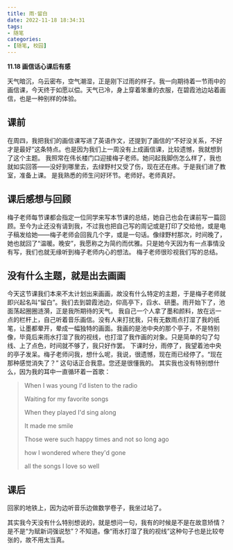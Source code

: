 ```yaml
---
title: 雨·留白
date: 2022-11-18 18:34:31
tags:
- 随笔
categories:
- [随笔, 校园]
---
```


**11.18 画信话心课后有感**

天气暗沉，乌云密布，空气潮湿，正是刚下过雨的样子。我一向期待着一节雨中的画信课，今天终于如愿以偿。天气已冷，身上穿着笨重的衣服，在碧霞池边站着画信，也是一种别样的体验。

<!--more-->

## 课前

在周四，我把我们的画信课写进了英语作文，还提到了画信的“不好没关系，不好才是最好”这条特点。也是因为我们上一周没有上成画信课，比较遗憾，我就想到了这个主题。
我照常在伟长楼门口迎接梅子老师。她问起我脚伤怎么样了，我也就如实回答——没好到哪里去，去绿野村又受了伤，现在还在疼。于是我们进了教室，准备上课。
是我熟悉的师生问好环节。老师好。老师真好。

## 课后感想与回顾

梅子老师每节课都会指定一位同学来写本节课的总结，她自己也会在课前写一篇回顾。至今为止还没有请到我，不过我也把自己写的周记或是打印了交给他，或是电子稿发给她——梅子老师会回我几个字，或是一句话。像绿野村那次，时间晚了，她也就回了“温暖。晚安”，我愿称之为简约而优雅。只是她今天因为有一点事情没有写，我们也就无缘听到梅子老师内心的想法。
梅子老师很珍视我们写的总结。

## 没有什么主题，就是出去画画

今天这节课我们本来不太计划出来画画，故没有什么特定的主题，于是梅子老师就即兴起名叫“留白”。我们去到碧霞池边，仰高亭下，舀水、研墨。雨开始下了，池面荡起圈圈涟漪，正是我所期待的天气。
我自己一个人拿了墨和颜料，放在远一点的栏杆上，自己听着音乐画信。没有人来打扰我，只有无数雨点打湿了我的纸笔，让墨都晕开，晕成一幅独特的画面。我画的是池中央的那个亭子，不是特别像，毕竟后来雨水打湿了我的视线，也打湿了我作画的对象。只是简单的勾了勾线、上了点色，时间就不够了，我只好作罢。
下课时分，雨停了，我望着池中央的亭子发呆。梅子老师问我，想什么呢，我说，很遗憾，现在雨已经停了。“现在那种感觉消失了？”
这句话正合我意。您还是很懂我的。
其实我也没有特别想什么，因为我的耳中一直循环着一首歌：

> When I was young I'd listen to the radio
> 
> Waiting for my favorite songs
> 
> When they played I'd sing along
> 
> It made me smile
> 
> Those were such happy times and not so long ago
> 
> how I wondered where they'd gone
> 
> all the songs I love so well

## 课后

回家的地铁上，因为边听音乐边做数学卷子，我坐过站了。

其实我今天没有什么特别想说的，就是想问一句，我有的时候是不是在故意矫情？是不是“为赋新词强说愁”？不知道。像“雨水打湿了我的视线”这种句子也是比较夸张的，故不用太当真。
